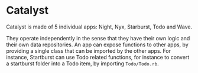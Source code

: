 # Catalyst

Catalyst is made of 5 individual apps: Night, Nyx, Starburst, Todo and Wave.

They operate independently in the sense that they have their own logic and their own data repositories. An app can expose functions to other apps, by providing a single class that can be imported by the other apps. For instance, Startburst can use Todo related functions, for instance to convert a startburst folder into a Todo item, by importing `Todo/Todo.rb`.


